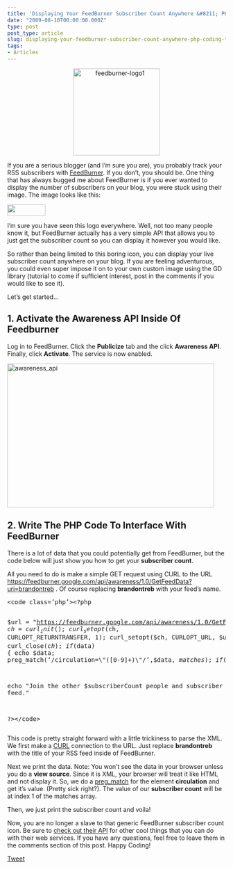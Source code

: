```yaml
---
title: 'Displaying Your FeedBurner Subscriber Count Anywhere &#8211; PHP Coding Tutorial'
date: "2009-08-10T00:00:00.000Z"
type: post 
post_type: article
slug: displaying-your-feedburner-subscriber-count-anywhere-php-coding-tutorial
tags: 
- Articles
---
```

<center>
  <a href="http://feedburner.com"><img src="http://brandontreb.com/wp-content/uploads/2009/08/feedburner-logo1.png" alt="feedburner-logo1" title="feedburner-logo1" width="200" height="200" class="alignnone size-full wp-image-438" /></a>
</center>

If you are a serious blogger (and I&#8217;m sure you are), you probably track your RSS subscribers with [FeedBurner][1]. If you don&#8217;t, you should be. One thing that has always bugged me about FeedBurner is if you ever wanted to display the number of subscribers on your blog, you were stuck using their image. The image looks like this:

[<img style="border:0" src="http://feeds.feedburner.com/~fc/brandontreb?bg=99ccff&fg=444444&anim=0" alt="" width="88" height="26" />][2]

I&#8217;m sure you have seen this logo everywhere. Well, not too many people know it, but FeedBurner actually has a very simple API that allows you to just get the subscriber count so you can display it however you would like.

So rather than being limited to this boring icon, you can display your live subscriber count anywhere on your blog. If you are feeling adventurous, you could even super impose it on to your own custom image using the GD library (tutorial to come if sufficient interest, post in the comments if you would like to see it).

Let&#8217;s get started&#8230;

## 1. Activate the Awareness API Inside Of Feedburner

Log in to FeedBurner. Click the **Publicize** tab and the click **Awareness API**. Finally, click **Activate**. The service is now enabled.

[<img class="alignnone size-full wp-image-420" title="awareness_api" src="http://brandontreb.com/wp-content/uploads/2009/08/awareness_api.jpg" alt="awareness_api" width="477" height="331" />][3]

## 2. Write The PHP Code To Interface With FeedBurner

There is a lot of data that you could potentially get from FeedBurner, but the code below will just show you how to get your **subscriber count**.

All you need to do is make a simple GET request using CURL to the URL https://feedburner.google.com/api/awareness/1.0/GetFeedData?uri=brandontreb . Of course replacing **brandontreb** with your feed&#8217;s name.

<div>
  <pre>&lt;code class=’php’>&lt;?php

$url    = "https://feedburner.google.com/api/awareness/1.0/GetFeedData?uri=brandontreb";
$ch     = curl_init();
curl_setopt($ch, CURLOPT_RETURNTRANSFER, 1);
curl_setopt($ch, CURLOPT_URL, $url);
$data = curl_exec($ch); 
curl_close($ch);        
if ($data) {
    echo $data;
    preg_match(‘/circulation=\"([0-9]+)\"/’,$data, $matches);
    if ($matches[1] != 0) {
        $subscriberCount = $matches[1];
    }
}

echo "Join the other $subscriberCount people and subscriber to my RSS feed."

?&gt;&lt;/code></pre>
</div>

This code is pretty straight forward with a little trickiness to parse the XML. We first make a [CURL][4] connection to the URL. Just replace **brandontreb** with the title of your RSS feed inside of FeedBurner.

Next we print the data. Note: You won&#8217;t see the data in your browser unless you do a **view source**. Since it is XML, your browser will treat it like HTML and not display it. So, we do a [preg_match][5] for the element **circulation** and get it&#8217;s value. (Pretty sick right?). The value of our **subscriber count** will be at index 1 of the matches array.

Then, we just print the subscriber count and voila! 

Now, you are no longer a slave to that generic FeedBurner subscriber count icon. Be sure to [check out their API][6] for other cool things that you can do with their web services. If you have any questions, feel free to leave them in the comments section of this post. Happy Coding!

<div style="">
  <a href="http://twitter.com/share" class="twitter-share-button" data-count="horizontal" data-text="Displaying Your FeedBurner Subscriber Count Anywhere - PHP Coding Tutorial" data-url="http://brandontreb.com/displaying-your-feedburner-subscriber-count-anywhere-php-coding-tutorial"  data-via="brandontreb" data-related="brandontreb:">Tweet</a>
</div>

 [1]: http://feedburner.com
 [2]: http://feeds.feedburner.com/brandontreb
 [3]: http://brandontreb.com/wp-content/uploads/2009/08/awareness_api.jpg
 [4]: http://us3.php.net/curl
 [5]: http://us3.php.net/manual/en/function.preg-match.php
 [6]: http://code.google.com/apis/feedburner/awareness_api.html
